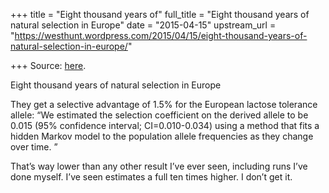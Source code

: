 +++
title = "Eight thousand years of"
full_title = "Eight thousand years of natural selection in Europe"
date = "2015-04-15"
upstream_url = "https://westhunt.wordpress.com/2015/04/15/eight-thousand-years-of-natural-selection-in-europe/"

+++
Source: [here](https://westhunt.wordpress.com/2015/04/15/eight-thousand-years-of-natural-selection-in-europe/).

Eight thousand years of natural selection in Europe

They get a selective advantage of 1.5% for the European lactose
tolerance allele: “We estimated the selection coefficient on the derived
allele to be 0.015 (95% confidence interval; CI=0.010-0.034) using a
method that fits a hidden Markov model to the population allele
frequencies as they change over time. ”

That’s way lower than any other result I’ve ever seen, including runs
I’ve done myself. I’ve seen estimates a full ten times higher. I don’t
get it.

